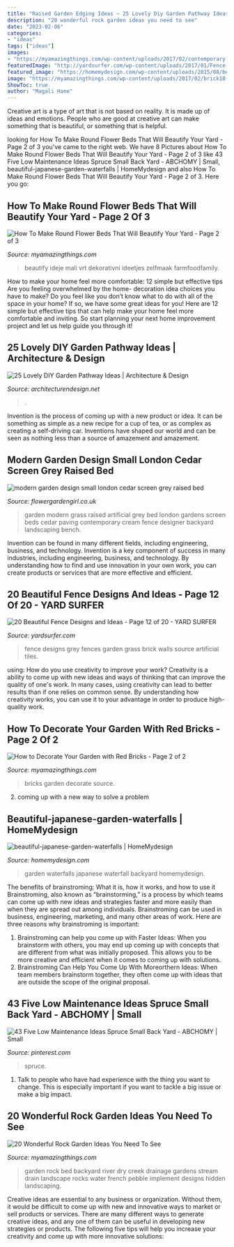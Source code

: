 ```yaml
---
title: "Raised Garden Edging Ideas ~ 25 Lovely Diy Garden Pathway Ideas"
description: "20 wonderful rock garden ideas you need to see"
date: "2023-02-06"
categories:
- "ideas"
tags: ["ideas"]
images:
- "https://myamazingthings.com/wp-content/uploads/2017/02/contemporary-landscape.jpg"
featuredImage: "http://yardsurfer.com/wp-content/uploads/2017/01/Fence-Designs-and-Ideas-12.jpg"
featured_image: "https://homemydesign.com/wp-content/uploads/2015/08/beautiful-japanese-garden-waterfalls.jpg"
image: "https://myamazingthings.com/wp-content/uploads/2017/02/brick10.jpg"
ShowToc: true
author: "Magali Hane"
---
```



Creative art is a type of art that is not based on reality. It is made up of ideas and emotions. People who are good at creative art can make something that is beautiful, or something that is helpful.

	

		
looking for How To Make Round Flower Beds That Will Beautify Your Yard - Page 2 of 3 you've came to the right web. We have 8 Pictures about How To Make Round Flower Beds That Will Beautify Your Yard - Page 2 of 3 like 43 Five Low Maintenance Ideas Spruce Small Back Yard - ABCHOMY | Small, beautiful-japanese-garden-waterfalls | HomeMydesign and also How To Make Round Flower Beds That Will Beautify Your Yard - Page 2 of 3. Here you go:
		
    
## How To Make Round Flower Beds That Will Beautify Your Yard - Page 2 Of 3

<img loading=lazy src="https://myamazingthings.com/wp-content/uploads/2017/03/lavender-flower-bed-design-pictures.jpg" onerror="this.onerror=null;this.src='https://tse2.mm.bing.net/th?id=OIP.CZ0qdlpDyXjjtmItur1dQwHaFi&amp;pid=15.1';" alt="How To Make Round Flower Beds That Will Beautify Your Yard - Page 2 of 3">

_Source: myamazingthings.com_

>beautify ideje mali vrt dekorativni ideetjes zelfmaak farmfoodfamily. 

	

How to make your home feel more comfortable: 12 simple but effective tips
Are you feeling overwhelmed by the home- decoration idea choices you have to make? Do you feel like you don’t know what to do with all of the space in your home? If so, we have some great ideas for you! Here are 12 simple but effective tips that can help make your home feel more comfortable and inviting. So start planning your next home improvement project and let us help guide you through it!

    
## 25 Lovely DIY Garden Pathway Ideas | Architecture &amp; Design

<img loading=lazy src="https://cdn.architecturendesign.net/wp-content/uploads/2014/08/25-Lovely-DIY-Garden-Pathway-Ideas-04.jpg" onerror="this.onerror=null;this.src='https://tse3.mm.bing.net/th?id=OIP.sdh1NM45I8WmIzA9amMmCAHaJR&amp;pid=15.1';" alt="25 Lovely DIY Garden Pathway Ideas | Architecture &amp; Design">

_Source: architecturendesign.net_

>. 

	

Invention is the process of coming up with a new product or idea. It can be something as simple as a new recipe for a cup of tea, or as complex as creating a self-driving car. Inventions have shaped our world and can be seen as nothing less than a source of amazement and amazement.

    
## Modern Garden Design Small London Cedar Screen Grey Raised Bed

<img loading=lazy src="http://flowergardengirl.co.uk/wp-content/uploads/2017/09/modern-garden-design-small-london-cedar-screen-grey-raised-bed-artificial-grass-cream-paving-marylebone-768x1024.jpg" onerror="this.onerror=null;this.src='https://tse4.mm.bing.net/th?id=OIP.VB-NuR98eVGdf4nVuedyFgHaJ4&amp;pid=15.1';" alt="modern garden design small london cedar screen grey raised bed">

_Source: flowergardengirl.co.uk_

>garden modern grass raised artificial grey bed london gardens screen beds cedar paving contemporary cream fence designer backyard landscaping bench. 

	

Invention can be found in many different fields, including engineering, business, and technology.
Invention is a key component of success in many industries, including engineering, business, and technology. By understanding how to find and use innovation in your own work, you can create products or services that are more effective and efficient.

    
## 20 Beautiful Fence Designs And Ideas - Page 12 Of 20 - YARD SURFER

<img loading=lazy src="http://yardsurfer.com/wp-content/uploads/2017/01/Fence-Designs-and-Ideas-12.jpg" onerror="this.onerror=null;this.src='https://tse4.mm.bing.net/th?id=OIP.tL3XiDAy2V2AW6QBwtH5UQHaKh&amp;pid=15.1';" alt="20 Beautiful Fence Designs and Ideas - Page 12 of 20 - YARD SURFER">

_Source: yardsurfer.com_

>fence designs grey fences garden grass brick walls source artificial tiles. 

	

using: How do you use creativity to improve your work?
Creativity is a ability to come up with new ideas and ways of thinking that can improve the quality of one's work. In many cases, using creativity can lead to better results than if one relies on common sense. By understanding how creativity works, you can use it to your advantage in order to produce high-quality work.

    
## How To Decorate Your Garden With Red Bricks - Page 2 Of 2

<img loading=lazy src="https://myamazingthings.com/wp-content/uploads/2017/02/brick10.jpg" onerror="this.onerror=null;this.src='https://tse3.mm.bing.net/th?id=OIP.qziTYPhdDvgTCFisQDJa-gHaFj&amp;pid=15.1';" alt="How to Decorate Your Garden with Red Bricks - Page 2 of 2">

_Source: myamazingthings.com_

>bricks garden decorate source. 

	

2. coming up with a new way to solve a problem 

    
## Beautiful-japanese-garden-waterfalls | HomeMydesign

<img loading=lazy src="https://homemydesign.com/wp-content/uploads/2015/08/beautiful-japanese-garden-waterfalls.jpg" onerror="this.onerror=null;this.src='https://tse4.mm.bing.net/th?id=OIP.VYFPCZQhTXGDsA3IzsOGmQHaLZ&amp;pid=15.1';" alt="beautiful-japanese-garden-waterfalls | HomeMydesign">

_Source: homemydesign.com_

>garden waterfalls japanese waterfall backyard homemydesign. 

	

The benefits of brainstroming: What it is, how it works, and how to use it
Brainstroming, also known as “brainstorming,” is a process by which teams can come up with new ideas and strategies faster and more easily than when they are spread out among individuals. Brainstroming can be used in business, engineering, marketing, and many other areas of work. Here are three reasons why brainstroming is important: 
1. Brainstroming can help you come up with Faster Ideas: When you brainstorm with others, you may end up coming up with concepts that are different from what was initially proposed. This allows you to be more creative and efficient when it comes to coming up with solutions. 
2. Brainstroming Can Help You Come Up With Moreorthern Ideas: When team members brainstorm together, they often come up with ideas that are outside the scope of the original proposal.

    
## 43 Five Low Maintenance Ideas Spruce Small Back Yard - ABCHOMY | Small

<img loading=lazy src="https://i.pinimg.com/736x/63/50/f3/6350f3d051dcfc9038f03980228ff6d6.jpg" onerror="this.onerror=null;this.src='https://tse2.mm.bing.net/th?id=OIP.QsaxsBJClH10XU7AVOtwMQHaJ3&amp;pid=15.1';" alt="43 Five Low Maintenance Ideas Spruce Small Back Yard - ABCHOMY | Small">

_Source: pinterest.com_

>spruce. 

	

1. Talk to people who have had experience with the thing you want to change. This is especially important if you want to tackle a big issue or make a big impact.

    
## 20 Wonderful Rock Garden Ideas You Need To See

<img loading=lazy src="https://myamazingthings.com/wp-content/uploads/2017/02/contemporary-landscape.jpg" onerror="this.onerror=null;this.src='https://tse2.mm.bing.net/th?id=OIP.qSQaYUhK6jlwPhFXNp0LPwHaJ3&amp;pid=15.1';" alt="20 Wonderful Rock Garden Ideas You Need To See">

_Source: myamazingthings.com_

>garden rock bed backyard river dry creek drainage gardens stream drain landscape rocks water french pebble implement designs hidden landscaping. 

	

Creative ideas are essential to any business or organization. Without them, it would be difficult to come up with new and innovative ways to market or sell products or services. There are many different ways to generate creative ideas, and any one of them can be useful in developing new strategies or products. The following five tips will help you increase your creativity and come up with more innovative solutions: 

